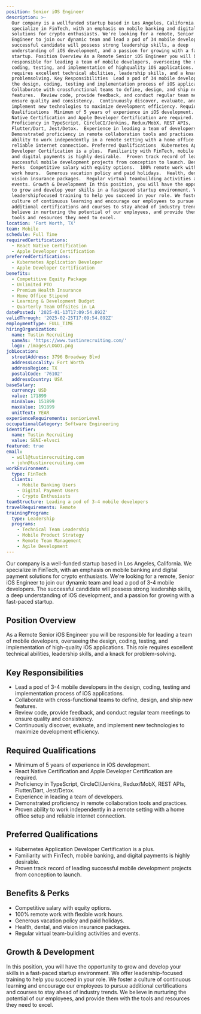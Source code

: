 ```yaml
---
position: Senior iOS Engineer
description: >-
  Our company is a wellfunded startup based in Los Angeles, California. We
  specialize in FinTech, with an emphasis on mobile banking and digital payment
  solutions for crypto enthusiasts. We're looking for a remote, Senior iOS
  Engineer to join our dynamic team and lead a pod of 34 mobile developers. The
  successful candidate will possess strong leadership skills, a deep
  understanding of iOS development, and a passion for growing with a fastpaced
  startup. Position Overview As a Remote Senior iOS Engineer you will be
  responsible for leading a team of mobile developers, overseeing the design,
  coding, testing, and implementation of highquality iOS applications. This role
  requires excellent technical abilities, leadership skills, and a knack for
  problemsolving. Key Responsibilities  Lead a pod of 34 mobile developers in
  the design, coding, testing and implementation process of iOS applications. 
  Collaborate with crossfunctional teams to define, design, and ship new
  features.  Review code, provide feedback, and conduct regular team meetings to
  ensure quality and consistency.  Continuously discover, evaluate, and
  implement new technologies to maximize development efficiency. Required
  Qualifications  Minimum of 5 years of experience in iOS development.  React
  Native Certification and Apple Developer Certification are required. 
  Proficiency in TypeScript, CircleCI/Jenkins, Redux/MobX, REST APIs,
  Flutter/Dart, Jest/Detox.  Experience in leading a team of developers. 
  Demonstrated proficiency in remote collaboration tools and practices.  Proven
  ability to work independently in a remote setting with a home office setup and
  reliable internet connection. Preferred Qualifications  Kubernetes Application
  Developer Certification is a plus.  Familiarity with FinTech, mobile banking,
  and digital payments is highly desirable.  Proven track record of leading
  successful mobile development projects from conception to launch. Benefits &
  Perks  Competitive salary with equity options.  100% remote work with flexible
  work hours.  Generous vacation policy and paid holidays.  Health, dental, and
  vision insurance packages.  Regular virtual teambuilding activities and
  events. Growth & Development In this position, you will have the opportunity
  to grow and develop your skills in a fastpaced startup environment. We offer
  leadershipfocused training to help you succeed in your role. We foster a
  culture of continuous learning and encourage our employees to pursue
  additional certifications and courses to stay ahead of industry trends. We
  believe in nurturing the potential of our employees, and provide them with the
  tools and resources they need to excel.
location: 'Fort Worth, TX'
team: Mobile
schedule: Full Time
requiredCertifications:
  - React Native Certification
  - Apple Developer Certification
preferredCertifications:
  - Kubernetes Application Developer
  - Apple Developer Certification
benefits:
  - Competitive Equity Package
  - Unlimited PTO
  - Premium Health Insurance
  - Home Office Stipend
  - Learning & Development Budget
  - Quarterly Team Offsites in LA
datePosted: '2025-01-13T17:09:54.892Z'
validThrough: '2025-02-25T17:09:54.892Z'
employmentType: FULL_TIME
hiringOrganization:
  name: Tustin Recruiting
  sameAs: 'https://www.tustinrecruiting.com/'
  logo: /images/LOGO1.png
jobLocation:
  streetAddress: 3796 Broadway Blvd
  addressLocality: Fort Worth
  addressRegion: TX
  postalCode: '76102'
  addressCountry: USA
baseSalary:
  currency: USD
  value: 171899
  minValue: 151899
  maxValue: 191899
  unitText: YEAR
experienceRequirements: seniorLevel
occupationalCategory: Software Engineering
identifier:
  name: Tustin Recruiting
  value: SENI-elvsci
featured: true
email:
  - will@tustinrecruiting.com
  - john@tustinrecruiting.com
workEnvironment:
  type: FinTech
  clients:
    - Mobile Banking Users
    - Digital Payment Users
    - Crypto Enthusiasts
teamStructure: Leading a pod of 3-4 mobile developers
travelRequirements: Remote
trainingProgram:
  type: Leadership
  programs:
    - Technical Team Leadership
    - Mobile Product Strategy
    - Remote Team Management
    - Agile Development
---
```




Our company is a well-funded startup based in Los Angeles, California. We specialize in FinTech, with an emphasis on mobile banking and digital payment solutions for crypto enthusiasts. We're looking for a remote, Senior iOS Engineer to join our dynamic team and lead a pod of 3-4 mobile developers. The successful candidate will possess strong leadership skills, a deep understanding of iOS development, and a passion for growing with a fast-paced startup.

## Position Overview
As a Remote Senior iOS Engineer you will be responsible for leading a team of mobile developers, overseeing the design, coding, testing, and implementation of high-quality iOS applications. This role requires excellent technical abilities, leadership skills, and a knack for problem-solving. 

## Key Responsibilities
- Lead a pod of 3-4 mobile developers in the design, coding, testing and implementation process of iOS applications.
- Collaborate with cross-functional teams to define, design, and ship new features.
- Review code, provide feedback, and conduct regular team meetings to ensure quality and consistency.
- Continuously discover, evaluate, and implement new technologies to maximize development efficiency.

## Required Qualifications
- Minimum of 5 years of experience in iOS development.
- React Native Certification and Apple Developer Certification are required.
- Proficiency in TypeScript, CircleCI/Jenkins, Redux/MobX, REST APIs, Flutter/Dart, Jest/Detox.
- Experience in leading a team of developers.
- Demonstrated proficiency in remote collaboration tools and practices.
- Proven ability to work independently in a remote setting with a home office setup and reliable internet connection.

## Preferred Qualifications
- Kubernetes Application Developer Certification is a plus.
- Familiarity with FinTech, mobile banking, and digital payments is highly desirable.
- Proven track record of leading successful mobile development projects from conception to launch.

## Benefits & Perks
- Competitive salary with equity options.
- 100% remote work with flexible work hours.
- Generous vacation policy and paid holidays.
- Health, dental, and vision insurance packages.
- Regular virtual team-building activities and events.

## Growth & Development
In this position, you will have the opportunity to grow and develop your skills in a fast-paced startup environment. We offer leadership-focused training to help you succeed in your role. We foster a culture of continuous learning and encourage our employees to pursue additional certifications and courses to stay ahead of industry trends. We believe in nurturing the potential of our employees, and provide them with the tools and resources they need to excel.
